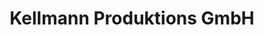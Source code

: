 ---
title: "Kellmann Produktions GmbH"
url: /stendal/kellmann-produktions-gmbh/
shop: Großhandel
---